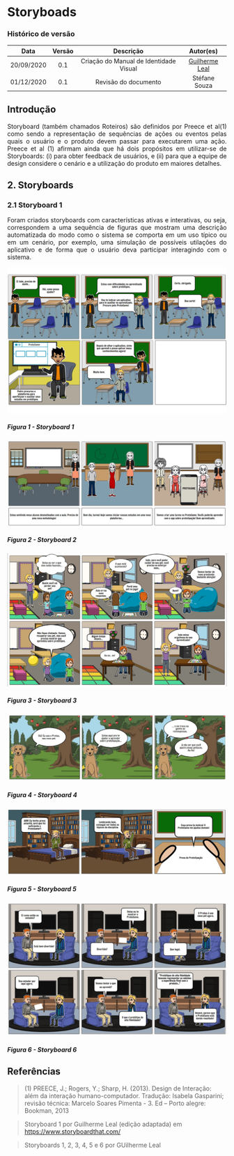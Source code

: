 # Storyboads 

### Histórico de versão 

| Data | Versão | Descrição | Autor(es) | 
| :--: | :----: | :-------: | :-------: | 
|20/09/2020| 0.1 | Criação do Manual de Identidade Visual| [Guilherme Leal](https://github.com/gleal17)|
01/12/2020 | 0.1 | Revisão do documento | Stéfane Souza


## Introdução 

<p align="justify">Storyboard (também chamados Roteiros) são definidos por Preece et al(1) como sendo a representação de sequências de ações ou eventos pelas quais o usuário e o produto devem passar para executarem uma ação. Preece et al (1) afirmam ainda que há dois propósitos em utilizar-se de Storyboards: (i) para obter feedback de usuários, e (ii) para que a equipe de design considere o cenário e a utilização do produto em maiores detalhes. </p> 

## 2. Storyboards 

### 2.1 Storyboard 1 

<p align="justify">Foram criados storyboards com características ativas e interativas, ou seja, correspondem a uma sequência de figuras que mostram uma
descrição automatizada do modo como o sistema se comporta em um uso típico ou
em um cenário, por exemplo, uma simulação de possíveis utilações do aplicativo e de forma que o usuário deva participar interagindo com o sistema.</p>

![Storyboard 1 -](./img/storyboards/Storyboad1.jpg)

##### Figura 1 - Storyboard 1

![Storyboard 2 -](./img/storyboards/sb2.jpg)

##### Figura 2 - Storyboard 2

![Storyboard 3 -](./img/storyboards/sb3.jpg)

##### Figura 3 - Storyboard 3

![Storyboard 4 -](./img/storyboards/sb4.jpg)

##### Figura 4 - Storyboard 4

![Storyboard 5 -](./img/storyboards/sb5.jpg)

##### Figura 5 - Storyboard 5

![Storyboard 6 -](./img/storyboards/sb6.jpg)

##### Figura 6 - Storyboard 6
 

## Referências 

>(1) PREECE, J.; Rogers, Y.; Sharp, H. (2013). Design de Interação: além da interação humano-computador. Tradução: Isabela Gasparini; revisão técnica: Marcelo Soares Pimenta - 3. Ed – Porto alegre: Bookman, 2013 

>Storyboard 1 por Guilherme Leal (edição adaptada) em https://www.storyboardthat.com/

> Storyboards 1, 2, 3, 4, 5 e 6 por GUilherme Leal
